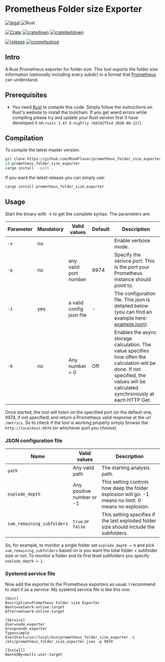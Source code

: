 # Prometheus Folder size Exporter

[![legal](https://img.shields.io/github/license/mindflavor/prometheus_folder_size_exporter.svg)](LICENSE) 
![Rust](https://github.com/MindFlavor/prometheus_folder_size_exporter/workflows/Rust/badge.svg)

[![Crate](https://img.shields.io/crates/v/prometheus_folder_size_exporter.svg)](https://crates.io/crates/prometheus_folder_size_exporter) [![cratedown](https://img.shields.io/crates/d/prometheus_folder_size_exporter.svg)](https://crates.io/crates/prometheus_folder_size_exporter) [![cratelastdown](https://img.shields.io/crates/dv/prometheus_folder_size_exporter.svg)](https://crates.io/crates/prometheus_folder_size_exporter)

[![release](https://img.shields.io/github/release/MindFlavor/prometheus_folder_size_exporter.svg)](https://github.com/MindFlavor/prometheus_folder_size_exporter/releases/tag/0.3.0)
[![commitssince](https://img.shields.io/github/commits-since/mindflavor/prometheus_folder_size_exporter/0.3.0.svg)](https://img.shields.io/github/commits-since/mindflavor/prometheus_folder_size_exporter/0.3.0.svg)

## Intro

A Rust Prometheus exporter for folder size. This tool exports the folder size information (optionally including every subdir) in a format that [Prometheus](https://prometheus.io/) can understand. 

## Prerequisites 

* You need [Rust](https://www.rust-lang.org/) to compile this code. Simply follow the instructions on Rust's website to install the toolchain. If you get wierd errors while compiling please try and update your Rust version first (I have developed it on `rustc 1.47.0-nightly (663d2f5cd 2020-08-22)`). 

## Compilation

To compile the latest master version:

```bash
git clone https://github.com/MindFlavor/prometheus_folder_size_exporter.git
cd prometheus_folder_size_exporter
cargo install --path .
```

If you want the latest release you can simply use:

```bash
cargo install prometheus_folder_size_exporter
```

## Usage

Start the binary with `-h` to get the complete syntax. The parameters are:

| Parameter | Mandatory | Valid values | Default | Description |
| -- | -- | -- | -- | -- | 
| `-v` | no | <switch> | | Enable verbose mode.
| `-p` | no | any valid port number | 9974 | Specify the serivce port. This is the port your Prometheus instance should point to.
| `-i` | yes | a valid config json file | - | The configuration file. This json is detailed below (you can find an example here: [example.json](example.json)).
| `-b` | no | Any number > 0 | Off | Enables the async storage calculation. The value specifies how often the calculation will be done. If not specified, the values will be calculated synchronously at each HTTP Get.

Once started, the tool will listen on the specified port (or the default one, 9974, if not specified) and return a Prometheus valid response at the url `/metrics`. So to check if the tool is working properly simply browse the `http://localhost:9974` (or whichever port you choose).

### JSON configuration file

Name | Valid values | Description
-- | -- | --
`path` | Any valid path | The starting analysis path.
`explode_depth` | Any positive number or -1 | This setting controls how deep the folder explosion will go. -1 means no limit. 0 means no explosion.
`sum_remaining_subfolders` | `true` or `false` | This setting specifies if the last exploded folder size should include the subfolders. 

So, for example, to monitor a single folder set `explode_depth = 0` and pick `sum_remaining_subfolders` based on is you want the total folder + subfolder size or not.
To monitor a folder and its first level subfolders you specify `explode_depth = 1`.

### Systemd service file

Now add the exporter to the Prometheus exporters as usual. I recommend to start it as a service. My systemd service file is like this one:

```
[Unit]
Description=Prometheus Folder size Exporter
Wants=network-online.target
After=network-online.target

[Service]
User=node_exporter
Group=node_exporter
Type=simple
ExecStart=/usr/local/bin/prometheus_folder_size_exporter -i /etc/prometheus_folder_size_exporter.json -p 9974

[Install]
WantedBy=multi-user.target
```

